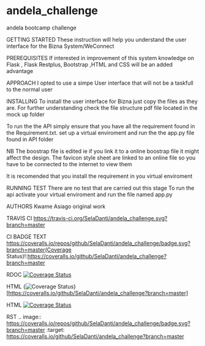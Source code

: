 # andela_challenge
andela bootcamp challenge


GETTING STARTED
These instruction will help you understand the user interface for the Bizna System/WeConnect

PREREQUISITES
If interested in improvement of this system knowledge on Flask , Flask Restplus, Bootstrap ,HTML and CSS will be an added advantage

APPROACH
I opted to use a simpe User interface that will not be a taskfull to the normal user

INSTALLING
To install the user interface for Bizna just copy the files as they are. For further understanding check the file structure pdf file located in the mock up folder

To run the the API simply ensure that you have all the requirement found in the Requirement.txt. set up a virtual enviroment and run the the app.py file found in API folder

NB 
The boostrap file is edited ie if you link it to a online boostrap file it might affect the design.
The favicon style sheet are linked to an online file so you have to be connected to the internet to view them

It is recomended that you install the requirement in you virtual enviroment

RUNNING TEST
There are no test that are carried out this stage
To run the api activate your virtual enviroment and run the file named app.py

AUTHORS
Kwame Asiago original work


TRAVIS CI
https://travis-ci.org/SelaDanti/andela_challenge.svg?branch=master

CI BADGE
TEXT
https://coveralls.io/repos/github/SelaDanti/andela_challenge/badge.svg?branch=master(Coverage Status)!:https://coveralls.io/github/SelaDanti/andela_challenge?branch=master

RDOC
[![Coverage Status](https://coveralls.io/repos/github/SelaDanti/andela_challenge/badge.svg?branch=master)](https://coveralls.io/github/SelaDanti/andela_challenge?branch=master)

HTML
{<img src="https://coveralls.io/repos/github/SelaDanti/andela_challenge/badge.svg?branch=master" alt="Coverage Status" />}[https://coveralls.io/github/SelaDanti/andela_challenge?branch=master]

HTML
<a href='https://coveralls.io/github/SelaDanti/andela_challenge?branch=master'><img src='https://coveralls.io/repos/github/SelaDanti/andela_challenge/badge.svg?branch=master' alt='Coverage Status' /></a>

RST
.. image:: https://coveralls.io/repos/github/SelaDanti/andela_challenge/badge.svg?branch=master
:target: https://coveralls.io/github/SelaDanti/andela_challenge?branch=master
